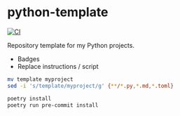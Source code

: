 # python-template

[![CI](https://github.com/maxmouchet/python-template/workflows/CI/badge.svg)](https://github.com/maxmouchet/python-template/actions?query=workflow%3ACI)

Repository template for my Python projects.

- Badges
- Replace instructions / script

```bash
mv template myproject
sed -i 's/template/myproject/g' {**/*.py,*.md,*.toml}
```

```bash
poetry install
poetry run pre-commit install
```
